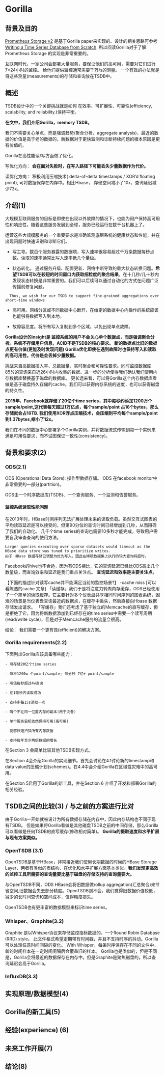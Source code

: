 # Gorilla 


## 背景及目的

[Prometheus Storage v2](https://github.com/prometheus-junkyard/tsdb) 是基于Gorilla paper来实现的。设计的相关思路可参考[Writing a Time Series Database from Scratch](https://fabxc.org/tsdb/).
所以阅读Gorilla对于了解Prometheus Storage 的实现是非常重要的。

互联网时代，一家公司会部署大量服务，要保证他们的高可用，需要对它们进行7*24小时的监控。 给他们提供监控通常需要千万/s的测量。
一个有效的办法就是将这些测量(measurements)的存储和查询放在TSDB中。

## 概述

TSDB设计中的一个关键挑战就是如何 在效率、可扩展性、可靠性(efficiency, scalability, and reliability.)保持平衡。

**在文中，我们介绍Gorilla，memory TSDB。**

我们不需要关心单点，而是强调趋势(聚合分析，aggregate analysis)，最近的数据的价值是高于老的数据的，新数据对于更快监测和诊断持续问题的根本原因是更有价值的。

Gorilla在高性能读/写方面做了优化。

写优化方向： **会在面对失败时，在写入路径下可能丢失少量数据作为代价。**

读优化方向： 积极利用压缩技术( delta-of-delta timestamps /   XOR’d floating point), 可将数据保存在内存中。相比Hbase， 存储空间减小了10x，查询延迟减少73x。


## 介绍(1)

大规模互联网服务的目标是即使在出现以外故障的情况下，也能为用户保持高可用性和响应性，随着这些服务发展到全球，服务已经运行在数千台机器上了。

运营这些大规模服务的一个重要要求是准确监测底层系统的健康状态和性能，并在出现问题时快速识别和诊断它们。

- 写主导。数百个服务暴露的数据项，写入速率很容易超过千万条数据每秒点数。读取的速率通常比写入速率低几个量级。

- 状态转化。 通过服务升级、配置更新、网络中断导致的重大状态转换问题。**希望TSDB可以在较短的时间窗口内获取细粒度的聚合结果**。在十几秒/几十秒内发现状态转换是非常重要的。我们可以后续可以通过自动化的方式在问题广泛传播前修复问题。
```
  Thus, we wish for our TSDB to support fine-grained aggregations over short-time windows
 ```

- 高可用。网络分区或不同数据中心断开，在给定的数据中心内操作的系统应该也能够将数据写入到本地。

- 故障容忍度。将所有写入复制到多个区域，以免出现单点故障。

**Gorilla设计的insight是 监控系统的用户不会关心单个数据点，而是强调聚合分析。系统不存储用户信息，ACID不是TSDB的核心要求。 新的数据点比旧的数据点更有价值(更能及时发现问题)
Gorilla优化即使在遇到故障时也保持写入和读取的高可用性，代价是会丢掉少量数据。**

挑战来自高数据插入率、总数据量、实时聚合和可靠性要求。同时监控数据库85%的查询来自近26小时内收集的数据。进一步的分析使得我们确认我们使用内存数据库替换基于磁盘的数据库。
更长远来看，可以将Gorilla这个内存数据库看做是基于磁盘持久存储的cache。我们可以获得内存系统的速度，也可以获得磁盘的持久性。

**2015年，Facebook就存储了20亿个time series，其中每秒约添加1200万个sample/point,这代表每天超过1万亿点，每个sample/point 占16个bytes，那么存储就会占16TB.
我们使用XOR浮点压缩技术，会压缩到平均每个sample/point到1.37bytes,缩小了12x。**

我们在不同的数据中心部署多个Gorilla实例，并将数据流式传输到每一个实例来满足可用性要求，而不试图保证一致性(consistency)。


## 背景和要求(2)

### ODS(2.1)

ODS (Operational Data Store): 操作型数据存储。 ODS 在facebook monitor中非常重要的一部分(partition)。

ODS由一个时序数据库(TSDB)、一个查询服务、一个监测和告警服务。

#### 监控系统读取性能问题

在2013年时，HBase时间序列无法扩展处理未来的读取负载。虽然交互式图表的平均读取延迟是可以接受的，但第90分位的查询时间已经增加到几秒，从而阻碍了我们的自动化。
几千个time series的查询也需要10多秒才能完成，导致用户需要自我审查查询的使用方法。
```
Larger queries executing over sparse datasets would timeout as the HBase data store was tuned to prioritize writes.
由于 HBase 数据存储已调整为优先写入，因此在稀疏数据集上执行的较大查询将超时。
```
Facebook的hive也不合适，因为有ODS相比，它的查询延迟已经比ODS高出几个数量级，而查询效率和延迟是我们重点关注点。
**查询延迟和效率是主要关注点。**


【下面的描述针对读写cache并不能满足当前的监控场景?】 -cache miss [可以看陈浩的cache 文章]
「读缓存」我们于是将注意力转向内存缓存，ODS已经使用了一个简单的读取缓存。它主要针对多个仪表盘共享相同时间序列的图表系统，困难的场景是当仪表盘查询最近的数据点，在缓存中丢失，然后直接向Hbase
数据存储发出请求。
「写缓存」我们还考虑了基于独立的Memcache的直写缓存，但是拒绝了它，因为将新数据添加到已经存在的time series中需要一个读写周期(read/write cycle)，但是对于Memcache服务的流量会很高。

结论： 我们需要一个更有效(efficient)的解决方案。


### Gorilla requirements(2.2)

下面列出Gorilla应该具备哪些能力：
```bigquery
- 可存储20亿个time series

- 每秒1200w 个point/sample; 每分钟 7亿+ point/sample

- 峰值每秒超过4w查询

- 在1毫秒内读取成功

- 支持多每15s读取一次

- 两个不在同一位置内存的副本(用于灾备)

- 单个服务宕机依然保持可用(高可用)

- 能够快速扫描所有内存数据

- 支持每年至少两倍数据的增长
```

在Section 3 会简单比较其他TSDB实现方式。

在Section 4会介绍Gorilla的实现细节。首先会讨论在4.1讨论新的timestamp和data value的压缩计划(schemes)。在4.4中会介绍Gorilla在区域性灾难中的高可用。

在Section 5启用了Gorilla的新工具，并在Section 6 介绍了开发和部署Gorilla的相关经验。



## TSDB之间的比较(3)  / 与之前的方案进行比对

由于Gorilla一开始就被设计为所有数据存储在内存中，因此内存结构也不同于现有TSDB。
但是如果将Gorilla看做是其他磁盘TSDB之前的中间存储，那么Gorilla可以看做是任何TSDB的直写缓存(修改相对简单)。 **Gorilla的摄取速度和水平扩展与现有方案类似。**

### OpenTSDB (3.1)

OpenTSDB是基于HBase，非常接近我们使用长期数据的时候的HBase Storage Layer，两者有类似的表结构，在优化和水平扩展方面基本类似。**我们发现更高效的监控工具所需要的查询量要比基于磁盘的存储支持的查询量要大。**

与OpenTSDB不同，ODS HBase会将旧数据做rollup aggregation(汇总聚合)来节省空间,旧数据会失去部分精度。OpenTSDB则不会。我们觉得旧数据价值较低，减少的长时间查询和空间成本，值得精度损失。

OpenTSDB也有更丰富的数据模型来标识time series。


### Whisper、Graphite(3.2)
Graphite 是以Whisper协议来存储监控指标数据的。一个Round Robin Database (RRD) style。
此文件格式希望定期带有时间戳，并且不支持时序的抖动。Gorilla可以处理任意时间间隔的变化。
With Whisper，每条时序保存在不同的文件中，新的时间样本在一定时间间隔后会覆盖旧的样本。 
Gorilla也是类似的，但是不同是，Gorilla会将最近的数据保存在内存中。但是Graphite是聚焦磁盘的，所以查询延迟会高于Gorilla。





### InfluxDB(3.3)





## 实现原理/数据模型(4)




## Gorilla的新工具(5)



## 经验(experience) (6)



## 未来工作开展(7)



## 结论(8)





